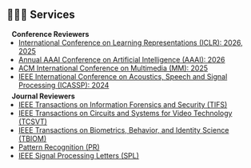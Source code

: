 ## 👨🏻‍💻 Services

<h4 style="margin:0 10px 0;">Conference Reviewers</h4>

<ul style="margin:0 0 5px;">
  <li><a href="https://iclr.cc/"><autocolor>International Conference on Learning Representations (ICLR): 2026, 2025</autocolor></a></li>
  <li><a href="https://aaai.org/conference/aaai/"><autocolor>Annual AAAI Conference on Artificial Intelligence (AAAI): 2026</autocolor></a></li>
  <li><a href="https://acmmm2025.org/"><autocolor>ACM International Conference on Multimedia (MM): 2025</autocolor></a></li>
  <li><a href="https://2024.ieeeicassp.org/"><autocolor>IEEE International Conference on Acoustics, Speech and Signal Processing (ICASSP): 2024</autocolor></a></li>
  
</ul>

<h4 style="margin:0 10px 0;">Journal Reviewers</h4>

<ul style="margin:0 0 20px;">
  <li><a href="https://ieeexplore.ieee.org/xpl/RecentIssue.jsp?punumber=10206"><autocolor>IEEE Transactions on Information Forensics and Security (TIFS)</autocolor></a></li>
  <li><a href="https://ieeexplore.ieee.org/xpl/RecentIssue.jsp?punumber=76"><autocolor>IEEE Transactions on Circuits and Systems for Video Technology (TCSVT)</autocolor></a></li>
  <li><a href="https://ieeexplore.ieee.org/xpl/RecentIssue.jsp?punumber=8423754"><autocolor>IEEE Transactions on Biometrics, Behavior, and Identity Science (TBIOM)</autocolor></a></li>
  <li><a href="https://www.sciencedirect.com/journal/pattern-recognition"><autocolor>Pattern Recognition (PR)</autocolor></a></li>
  <li><a href="https://ieeexplore.ieee.org/xpl/RecentIssue.jsp?punumber=97"><autocolor>IEEE Signal Processing Letters (SPL)</autocolor></a></li>
</ul>